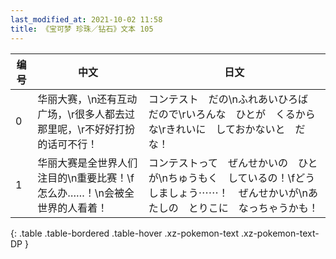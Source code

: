 ```yaml
---
last_modified_at: 2021-10-02 11:58
title: 《宝可梦 珍珠／钻石》文本 105
---
```

| 编号 | 中文 | 日文 |
| ---- | ---- | ---- |
| 0 | 华丽大赛，\n还有互动广场，\r很多人都去过那里呢，\r不好好打扮的话可不行！ | コンテスト　だの\nふれあいひろば　だので\rいろんな　ひとが　くるからな\rきれいに　しておかないと　だな！ |
| 1 | 华丽大赛是全世界人们注目的\n重要比赛！\f怎么办……！\n会被全世界的人看着！ | コンテストって　ぜんせかいの　ひとが\nちゅうもく　しているの！\fどうしましょう⋯⋯！　ぜんせかいが\nあたしの　とりこに　なっちゃうかも！ |
{: .table .table-bordered .table-hover .xz-pokemon-text .xz-pokemon-text-DP }